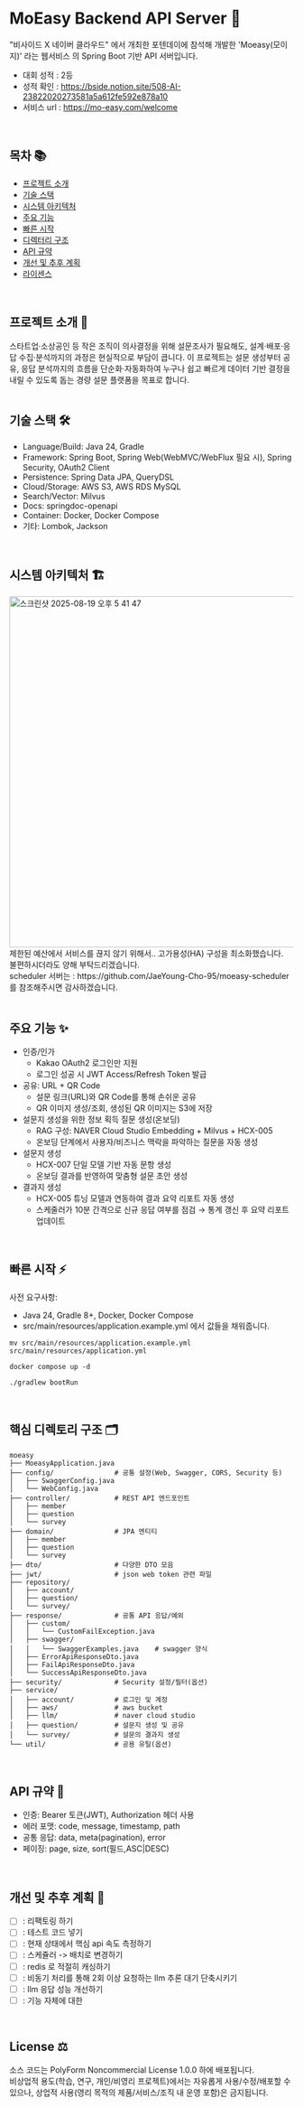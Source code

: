 # MoEasy Backend API Server 🚀
"비사이드 X 네이버 클라우드" 에서 개최한 포텐데이에 참석해 개발한 'Moeasy(모이지)' 라는 웹서비스 의 Spring Boot 기반 API 서버입니다.

- 대회 성적 : 2등
- 성적 확인 : https://bside.notion.site/508-AI-23822020273581a5a612fe592e878a10
- 서비스 url : https://mo-easy.com/welcome
<br>

## 목차 📚
- [프로젝트 소개](#intro)
- [기술 스택](#tech-stack)
- [시스템 아키텍처](#architecture)
- [주요 기능](#features)
- [빠른 시작](#getting-started)
- [디렉터리 구조](#directory-structure)
- [API 규약](#api-conventions)
- [개선 및 추후 계획](#roadmap)
- [라이센스](#license)

<br>

<a id="intro"></a>
## 프로젝트 소개 📌
스타트업·소상공인 등 작은 조직이 의사결정을 위해 설문조사가 필요해도, 설계·배포·응답 수집·분석까지의 과정은 현실적으로 부담이 큽니다.
이 프로젝트는 설문 생성부터 공유, 응답 분석까지의 흐름을 단순화·자동화하여 누구나 쉽고 빠르게 데이터 기반 결정을 내릴 수 있도록 돕는 경량 설문 플랫폼을 목표로 합니다.
 <br></br>

<a id="tech-stack"></a>
## 기술 스택 🛠️
- Language/Build: Java 24, Gradle
- Framework: Spring Boot, Spring Web(WebMVC/WebFlux 필요 시), Spring Security, OAuth2 Client
- Persistence: Spring Data JPA, QueryDSL
- Cloud/Storage: AWS S3, AWS RDS MySQL
- Search/Vector: Milvus
- Docs: springdoc-openapi
- Container: Docker, Docker Compose
- 기타: Lombok, Jackson
<br>

<a id="architecture"></a>
## 시스템 아키텍처 🏗️
<img width="1645" height="622" alt="스크린샷 2025-08-19 오후 5 41 47" src="https://github.com/user-attachments/assets/e6fa6879-0f15-4151-8398-deaf60edc376" />
제한된 예산에서 서비스를 끊지 않기 위해서.. 고가용성(HA) 구성을 최소화했습니다.<br>
불편하시더라도 양해 부탁드리겠습니다.<br>
scheduler 서버는 : https://github.com/JaeYoung-Cho-95/moeasy-scheduler 를 참조해주시면 감사하겠습니다.
<br><br>

<a id="features"></a>
## 주요 기능 ✨
- 인증/인가
    - Kakao OAuth2 로그인만 지원
    - 로그인 성공 시 JWT Access/Refresh Token 발급
- 공유: URL + QR Code
    - 설문 링크(URL)와 QR Code를 통해 손쉬운 공유
    - QR 이미지 생성/조회, 생성된 QR 이미지는 S3에 저장
- 설문지 생성을 위한 정보 획득 질문 생성(온보딩)
    - RAG 구성: NAVER Cloud Studio Embedding + Milvus + HCX-005
    - 온보딩 단계에서 사용자/비즈니스 맥락을 파악하는 질문을 자동 생성
- 설문지 생성
    - HCX-007 단일 모델 기반 자동 문항 생성
    - 온보딩 결과를 반영하여 맞춤형 설문 초안 생성
- 결과지 생성
    - HCX-005 튜닝 모델과 연동하여 결과 요약 리포트 자동 생성
    - 스케줄러가 10분 간격으로 신규 응답 여부를 점검 → 통계 갱신 후 요약 리포트 업데이트
<br>

<a id="getting-started"></a>
## 빠른 시작 ⚡
사전 요구사항:
- Java 24, Gradle 8+, Docker, Docker Compose
- src/main/resources/application.example.yml 에서 값들을 채워줍니다.
```
mv src/main/resources/application.example.yml src/main/resources/application.yml

docker compose up -d

./gradlew bootRun
```
<br>

<a id="directory-structure"></a>
## 핵심 디렉토리 구조 🗂️
```
moeasy
├── MoeasyApplication.java
├── config/               # 공통 설정(Web, Swagger, CORS, Security 등)
│   ├── SwaggerConfig.java
│   └── WebConfig.java
├── controller/           # REST API 엔드포인트
│   ├── member
│   ├── question
│   └── survey
├── domain/               # JPA 엔티티
│   ├── member
│   ├── question
│   └── survey
├── dto/                  # 다양한 DTO 모음
├── jwt/                  # json web token 관련 파일 
├── repository/
│   ├── account/
│   ├── question/
│   └── survey/
├── response/             # 공통 API 응답/예외
│   ├── custom/
│   │   └── CustomFailException.java
│   ├── swagger/
│   │   └── SwaggerExamples.java    # swagger 양식
│   ├── ErrorApiResponseDto.java
│   ├── FailApiResponseDto.java
│   └── SuccessApiResponseDto.java
├── security/             # Security 설정/필터(옵션)
├── service/
│   ├── account/          # 로그인 및 계정
│   ├── aws/              # aws bucket
│   ├── llm/              # naver cloud studio
│   ├── question/         # 설문지 생성 및 공유
│   └── survey/           # 설문의 결과지 생성
└── util/                 # 공용 유틸(옵션)
```
<br>

<a id="api-conventions"></a>
## API 규약 📐
- 인증: Bearer 토큰(JWT), Authorization 헤더 사용
- 에러 포맷: code, message, timestamp, path
- 공통 응답: data, meta(pagination), error
- 페이징: page, size, sort(필드,ASC|DESC)
<br>

<a id="roadmap"></a>
## 개선 및 추후 계획 🧭
- [ ] : 리팩토링 하기
- [ ] : 테스트 코드 넣기
- [ ] : 현재 상태에서 핵심 api 속도 측정하기
- [ ] : 스케쥴러 -> 배치로 변경하기
- [ ] : redis 로 적절히 캐싱하기
- [ ] : 비동기 처리를 통해 2회 이상 요청하는 llm 추론 대기 단축시키기
- [ ] : llm 응답 성능 개선하기
- [ ] : 기능 자체에 대한 
<br>

<a id="license"></a>
## License ⚖️
소스 코드는 PolyForm Noncommercial License 1.0.0 하에 배포됩니다.  
비상업적 용도(학습, 연구, 개인/비영리 프로젝트)에서는 자유롭게 사용/수정/배포할 수 있으나,
상업적 사용(영리 목적의 제품/서비스/조직 내 운영 포함)은 금지됩니다.
